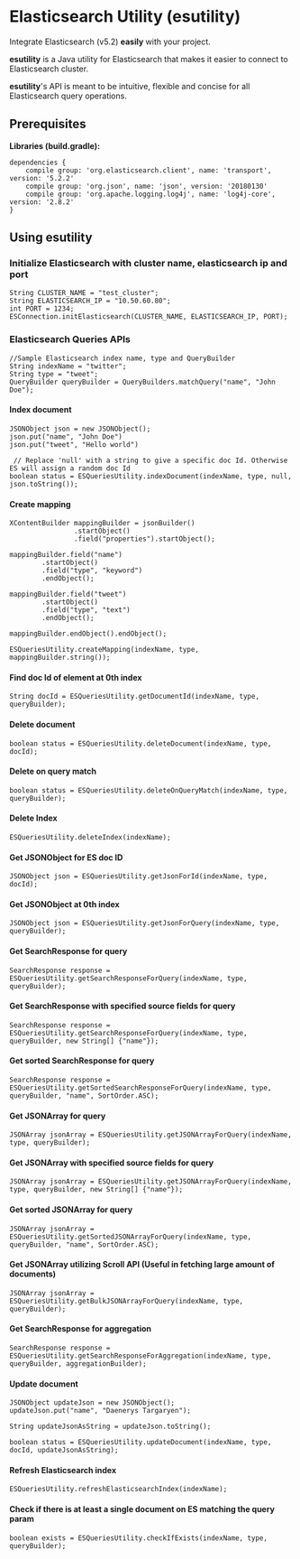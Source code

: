 # Elasticsearch Utility (esutility)
Integrate Elasticsearch (v5.2) **easily** with your project.

**esutility** is a Java utility for Elasticsearch that makes it easier to connect to Elasticsearch cluster.

**esutility**'s API is meant to be intuitive, flexible and concise for all Elasticsearch query operations.


## Prerequisites
**Libraries (build.gradle):**
```
dependencies {
    compile group: 'org.elasticsearch.client', name: 'transport', version: '5.2.2'
    compile group: 'org.json', name: 'json', version: '20180130'
    compile group: 'org.apache.logging.log4j', name: 'log4j-core', version: '2.8.2'
}
```

## Using esutility
### Initialize Elasticsearch with cluster name, elasticsearch ip and port
```
String CLUSTER_NAME = "test_cluster";
String ELASTICSEARCH_IP = "10.50.60.80";
int PORT = 1234;
ESConnection.initElasticsearch(CLUSTER_NAME, ELASTICSEARCH_IP, PORT);
```

### Elasticsearch Queries APIs
```
//Sample Elasticsearch index name, type and QueryBuilder
String indexName = "twitter";
String type = "tweet";
QueryBuilder queryBuilder = QueryBuilders.matchQuery("name", "John Doe");
```
#### Index document
```  
JSONObject json = new JSONObject();
json.put("name", "John Doe")
json.put("tweet", "Hello world")

 // Replace 'null' with a string to give a specific doc Id. Otherwise ES will assign a random doc Id
boolean status = ESQueriesUtility.indexDocument(indexName, type, null, json.toString());
```

#### Create mapping
```
XContentBuilder mappingBuilder = jsonBuilder()
                .startObject()
                .field("properties").startObject();

mappingBuilder.field("name")
        .startObject()
        .field("type", "keyword")
        .endObject();

mappingBuilder.field("tweet")
        .startObject()
        .field("type", "text")
        .endObject();

mappingBuilder.endObject().endObject();

ESQueriesUtility.createMapping(indexName, type, mappingBuilder.string());
```

#### Find doc Id of element at 0th index
```
String docId = ESQueriesUtility.getDocumentId(indexName, type, queryBuilder);
```

#### Delete document
```
boolean status = ESQueriesUtility.deleteDocument(indexName, type, docId);
```

#### Delete on query match
```
boolean status = ESQueriesUtility.deleteOnQueryMatch(indexName, type, queryBuilder);
```

#### Delete Index
```
ESQueriesUtility.deleteIndex(indexName);
```

#### Get JSONObject for ES doc ID
```
JSONObject json = ESQueriesUtility.getJsonForId(indexName, type, docId);
```

#### Get JSONObject at 0th index
```
JSONObject json = ESQueriesUtility.getJsonForQuery(indexName, type, queryBuilder);
```

#### Get SearchResponse for query
```
SearchResponse response = ESQueriesUtility.getSearchResponseForQuery(indexName, type, queryBuilder);
```

#### Get SearchResponse with specified source fields for query
```
SearchResponse response = ESQueriesUtility.getSearchResponseForQuery(indexName, type, queryBuilder, new String[] {"name"});
```

#### Get sorted SearchResponse for query
```
SearchResponse response = ESQueriesUtility.getSortedSearchResponseForQuery(indexName, type, queryBuilder, "name", SortOrder.ASC);
```

#### Get JSONArray for query
```
JSONArray jsonArray = ESQueriesUtility.getJSONArrayForQuery(indexName, type, queryBuilder);
```

#### Get JSONArray with specified source fields for query
```
JSONArray jsonArray = ESQueriesUtility.getJSONArrayForQuery(indexName, type, queryBuilder, new String[] {"name"});
```

#### Get sorted JSONArray for query
```
JSONArray jsonArray = ESQueriesUtility.getSortedJSONArrayForQuery(indexName, type, queryBuilder, "name", SortOrder.ASC);
```

#### Get JSONArray utilizing Scroll API (Useful in fetching large amount of documents)
```
JSONArray jsonArray = ESQueriesUtility.getBulkJSONArrayForQuery(indexName, type, queryBuilder);
```

#### Get SearchResponse for aggregation
```
SearchResponse response = ESQueriesUtility.getSearchResponseForAggregation(indexName, type, queryBuilder, aggregationBuilder);
```

#### Update document
```
JSONObject updateJson = new JSONObject();
updateJson.put("name", "Daenerys Targaryen");

String updateJsonAsString = updateJson.toString();

boolean status = ESQueriesUtility.updateDocument(indexName, type, docId, updateJsonAsString);
```

#### Refresh Elasticsearch index
```
ESQueriesUtility.refreshElasticsearchIndex(indexName);
```

#### Check if there is at least a single document on ES matching the query param
```
boolean exists = ESQueriesUtility.checkIfExists(indexName, type, queryBuilder);
```
